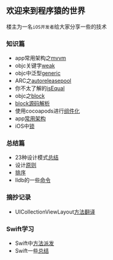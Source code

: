 ## 欢迎来到程序猿的世界

楼主为一名`iOS开发者`给大家分享一些的技术

### 知识篇
* app常用架构之[mvvm](knowledge/mvvm.md)
* objc关键字[weak](knowledge/weak.md)
* objc中泛型[generic](knowledge/generic.md)
* ARC之[autoreleasepool](knowledge/autoreleasepool.md)
* 你不太了解的[isEqual](knowledge/isEqual.md)
* objc之[block](knowledge/block.md)
* [block源码解析](knowledge/Block源码解析.md)
* 使用cocoapods进行[组件化](knowledge/使用cocoapods进行组件化.md)
* app[常用架构](knowledge/App常用架构.md)
* iOS中[锁](knowledge/iOS中锁.md)

### 总结篇
* 23种设计模式[总结](summary/23种设计模式总结.md)
* 设计[原则](summary/设计原则.md)
* [排序](algorithm/sort/算法学习笔记-排序.md)
* lldb的一些[命令](knowledge/lldb一些简单命令.md)

### 摘抄记录
* UICollectionViewLayout[方法翻译](summary/UICollectionViewLayout.md)

### Swift学习
* Swift中[方法派发](swift/swift方法派发.md)
* Swift一些[总结](swift/Swift一些总结.md)
